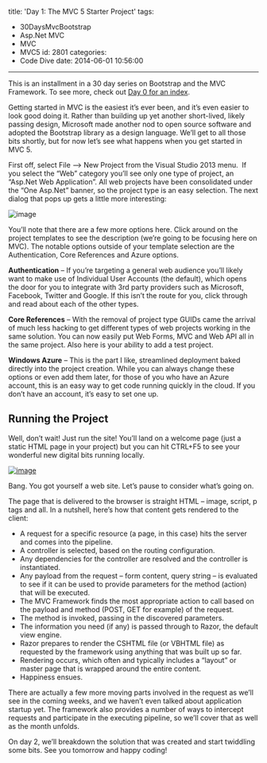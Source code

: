 title: 'Day 1: The MVC 5 Starter Project'
tags:
  - 30DaysMvcBootstrap
  - Asp.Net MVC
  - MVC
  - MVC5
id: 2801
categories:
  - Code Dive
date: 2014-06-01 10:56:00
---

This is an installment in a 30 day series on Bootstrap and the MVC Framework. To see more, check out [Day 0 for an index](http://jameschambers.com/2014/06/day-0-boothstrapping-mvc-for-the-next-30-days/).

Getting started in MVC is the easiest it’s ever been, and it’s even easier to look good doing it. Rather than building up yet another short-lived, likely passing design, Microsoft made another nod to open source software and adopted the Bootstrap library as a design language. We’ll get to all those bits shortly, but for now let’s see what happens when you get started in MVC 5.

First off, select File –&gt; New Project from the Visual Studio 2013 menu.&nbsp; If you select the “Web” category you’ll see only one type of project, an “Asp.Net Web Application”. All web projects have been consolidated under the “One Asp.Net” banner, so the project type is an easy selection. The next dialog that pops up gets a little more interesting:

![image](http://jameschambers.com/wp-content/uploads/2014/06/image.png "image")

You’ll note that there are a few more options here. Click around on the project templates to see the description (we’re going to be focusing here on MVC). The notable options outside of your template selection are the Authentication, Core References and Azure options.

**Authentication** – If you’re targeting a general web audience you’ll likely want to make use of Individual User Accounts (the default), which opens the door for you to integrate with 3rd party providers such as Microsoft, Facebook, Twitter and Google. If this isn’t the route for you, click through and read about each of the other types.

**Core References** – With the removal of project type GUIDs came the arrival of much less hacking to get different types of web projects working in the same solution. You can now easily put Web Forms, MVC and Web API all in the same project. Also here is your ability to add a test project.

**Windows Azure** – This is the part I like, streamlined deployment baked directly into the project creation. While you can always change these options or even add them later, for those of you who have an Azure account, this is an easy way to get code running quickly in the cloud. If you don’t have an account, it’s easy to set one up.

## Running the Project 

Well, don’t wait! Just run the site! You’ll land on a welcome page (just a static HTML page in your project) but you can hit CTRL+F5 to see your wonderful new digital bits running locally.

[![image](http://jameschambers.com/wp-content/uploads/2014/06/image_thumb.png "image")](http://jameschambers.com/wp-content/uploads/2014/06/image1.png)

Bang. You got yourself a web site. Let’s pause to consider what’s going on.

The page that is delivered to the browser is straight HTML – image, script, p tags and all. In a nutshell, here’s how that content gets rendered to the client:

*   A request for a specific resource (a page, in this case) hits the server and comes into the pipeline.  <li>A controller is selected, based on the routing configuration.  <li>Any dependencies for the controller are resolved and the controller is instantiated.  <li>Any payload from the request – form content, query string – is evaluated to see if it can be used to provide parameters for the method (action) that will be executed.  <li>The MVC Framework finds the most appropriate action to call based on the payload and method (POST, GET for example) of the request.  <li>The method is invoked, passing in the discovered parameters.  <li>The information you need (if any) is passed through to Razor, the default view engine.  <li>Razor prepares to render the CSHTML file (or VBHTML file) as requested by the framework using anything that was built up so far.  <li>Rendering occurs, which often and typically includes a “layout” or master page that is wrapped around the entire content.  <li>Happiness ensues. 

There are actually a few more moving parts involved in the request as we’ll see in the coming weeks, and we haven’t even talked about application startup yet. The framework also provides a number of ways to intercept requests and participate in the executing pipeline, so we’ll cover that as well as the month unfolds.

On day 2, we’ll breakdown the solution that was created and start twiddling some bits. See you tomorrow and happy coding!